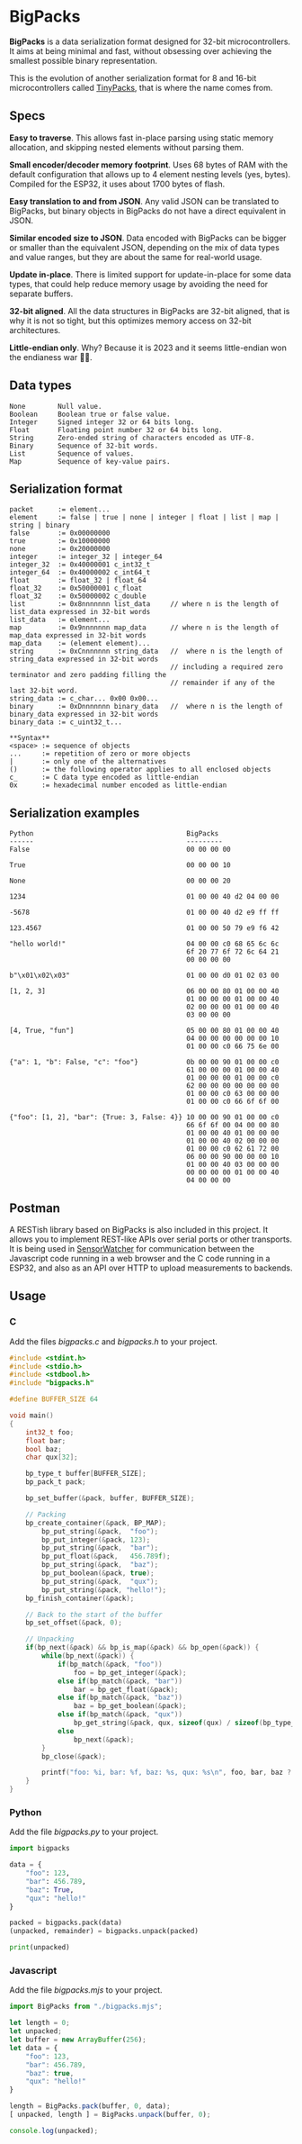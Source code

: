 # BigPacks

**BigPacks** is a data serialization format designed for 32-bit microcontrollers.
It aims at being minimal and fast, without obsessing over achieving the
smallest possible binary representation.

This is the evolution of another serialization format for 8 and 16-bit
microcontrollers called [TinyPacks](https://github.com/francc/tinypacks),
that is where the name comes from.


## Specs

**Easy to traverse**.
This allows fast in-place parsing using static memory allocation,
and skipping nested elements without parsing them.

**Small encoder/decoder memory footprint**.
Uses 68 bytes of RAM with the
default configuration that allows up to 4 element nesting levels (yes, bytes).
Compiled for the ESP32, it uses about 1700 bytes of flash.

**Easy translation to and from JSON**.
Any valid JSON can be translated to BigPacks,
but binary objects in BigPacks do not have a direct equivalent in JSON.

**Similar encoded size to JSON**.
Data encoded with BigPacks can be bigger or smaller
than the equivalent JSON, depending on the mix of data types and value ranges,
but they are about the same for real-world usage.

**Update in-place**.
There is limited support for update-in-place for some
data types, that could help reduce memory usage by avoiding the need for separate
buffers.

**32-bit aligned**.
All the data structures in BigPacks are 32-bit aligned, that is why it is
not so tight, but this optimizes memory access on 32-bit architectures.

**Little-endian only**.
Why? Because it is 2023 and it seems little-endian won
the endianess war 🤷‍♂️.


## Data types

    None        Null value.
    Boolean     Boolean true or false value.
    Integer     Signed integer 32 or 64 bits long.
    Float       Floating point number 32 or 64 bits long.
    String      Zero-ended string of characters encoded as UTF-8.
    Binary      Sequence of 32-bit words.
    List        Sequence of values.
    Map         Sequence of key-value pairs.


## Serialization format

    packet      := element...
    element     := false | true | none | integer | float | list | map | string | binary
    false       := 0x00000000
    true        := 0x10000000
    none        := 0x20000000
    integer     := integer_32 | integer_64
    integer_32  := 0x40000001 c_int32_t
    integer_64  := 0x40000002 c_int64_t
    float       := float_32 | float_64
    float_32    := 0x50000001 c_float
    float_32    := 0x50000002 c_double
    list        := 0x8nnnnnnn list_data     // where n is the length of list_data expressed in 32-bit words
    list_data   := element...
    map         := 0x9nnnnnnn map_data      // where n is the length of map_data expressed in 32-bit words
    map_data    := (element element)...
    string      := 0xCnnnnnnn string_data   //  where n is the length of string_data expressed in 32-bit words
                                            // including a required zero terminator and zero padding filling the
                                            // remainder if any of the last 32-bit word.
    string_data := c_char... 0x00 0x00...
    binary      := 0xDnnnnnnn binary_data   //  where n is the length of binary_data expressed in 32-bit words
    binary_data := c_uint32_t...

    **Syntax**
    <space> := sequence of objects
    ...     := repetition of zero or more objects
    |       := only one of the alternatives
    ()      := the following operator applies to all enclosed objects
    c_      := C data type encoded as little-endian
    0x      := hexadecimal number encoded as little-endian


## Serialization examples

    Python                                      BigPacks
    ------                                      ---------
    False                                       00 00 00 00

    True                                        00 00 00 10

    None                                        00 00 00 20

    1234                                        01 00 00 40 d2 04 00 00

    -5678                                       01 00 00 40 d2 e9 ff ff

    123.4567                                    01 00 00 50 79 e9 f6 42

    "hello world!"                              04 00 00 c0 68 65 6c 6c
                                                6f 20 77 6f 72 6c 64 21
                                                00 00 00 00

    b"\x01\x02\x03"                             01 00 00 d0 01 02 03 00

    [1, 2, 3]                                   06 00 00 80 01 00 00 40
                                                01 00 00 00 01 00 00 40
                                                02 00 00 00 01 00 00 40
                                                03 00 00 00

    [4, True, "fun"]                            05 00 00 80 01 00 00 40
                                                04 00 00 00 00 00 00 10
                                                01 00 00 c0 66 75 6e 00

    {"a": 1, "b": False, "c": "foo"}            0b 00 00 90 01 00 00 c0
                                                61 00 00 00 01 00 00 40
                                                01 00 00 00 01 00 00 c0
                                                62 00 00 00 00 00 00 00
                                                01 00 00 c0 63 00 00 00
                                                01 00 00 c0 66 6f 6f 00

    {"foo": [1, 2], "bar": {True: 3, False: 4}} 10 00 00 90 01 00 00 c0
                                                66 6f 6f 00 04 00 00 80
                                                01 00 00 40 01 00 00 00
                                                01 00 00 40 02 00 00 00
                                                01 00 00 c0 62 61 72 00
                                                06 00 00 90 00 00 00 10
                                                01 00 00 40 03 00 00 00
                                                00 00 00 00 01 00 00 40
                                                04 00 00 00


## Postman

A RESTish library based on BigPacks is also included in this project. It allows you to implement REST-like APIs over serial ports or other transports. It is being used in [SensorWatcher](https://movoki.com/setup) for communication between the Javascript code running in a web browser and the C code running in a ESP32, and also as an API over HTTP to upload measurements to backends.


## Usage

### C

Add the files *bigpacks.c* and *bigpacks.h* to your project.

```C
#include <stdint.h>
#include <stdio.h>
#include <stdbool.h>
#include "bigpacks.h"

#define BUFFER_SIZE 64

void main()
{
    int32_t foo;
    float bar;
    bool baz;
    char qux[32];

    bp_type_t buffer[BUFFER_SIZE];
    bp_pack_t pack;

    bp_set_buffer(&pack, buffer, BUFFER_SIZE);

    // Packing
    bp_create_container(&pack, BP_MAP);
        bp_put_string(&pack,  "foo");
        bp_put_integer(&pack, 123);
        bp_put_string(&pack,  "bar");
        bp_put_float(&pack,   456.789f);
        bp_put_string(&pack,  "baz");
        bp_put_boolean(&pack, true);
        bp_put_string(&pack,  "qux");
        bp_put_string(&pack, "hello!");
    bp_finish_container(&pack);

    // Back to the start of the buffer
    bp_set_offset(&pack, 0);

    // Unpacking
    if(bp_next(&pack) && bp_is_map(&pack) && bp_open(&pack)) {
        while(bp_next(&pack)) {
            if(bp_match(&pack, "foo"))
                foo = bp_get_integer(&pack);
            else if(bp_match(&pack, "bar"))
                bar = bp_get_float(&pack);
            else if(bp_match(&pack, "baz"))
                baz = bp_get_boolean(&pack);
            else if(bp_match(&pack, "qux"))
                bp_get_string(&pack, qux, sizeof(qux) / sizeof(bp_type_t));
            else
                bp_next(&pack);
        }
        bp_close(&pack);

        printf("foo: %i, bar: %f, baz: %s, qux: %s\n", foo, bar, baz ? "true" : "false", qux);
    }
}
```

### Python

Add the file *bigpacks.py* to your project.

```python
import bigpacks

data = {
    "foo": 123,
    "bar": 456.789,
    "baz": True,
    "qux": "hello!"
}

packed = bigpacks.pack(data)
(unpacked, remainder) = bigpacks.unpack(packed)

print(unpacked)
```

### Javascript

Add the file *bigpacks.mjs* to your project.

```javascript
import BigPacks from "./bigpacks.mjs";

let length = 0;
let unpacked;
let buffer = new ArrayBuffer(256);
let data = {
    "foo": 123,
    "bar": 456.789,
    "baz": true,
    "qux": "hello!"
}

length = BigPacks.pack(buffer, 0, data);
[ unpacked, length ] = BigPacks.unpack(buffer, 0);

console.log(unpacked);
```
